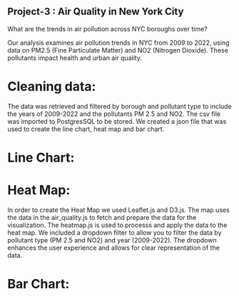 ##                                                                       Project-3 : Air Quality in New York City

What are the trends in air pollution across NYC boroughs over time?

Our analysis examines air pollution trends in NYC from 2009 to 2022, using data on PM2.5 
(Fine Particulate Matter) and NO2 (Nitrogen Dioxide). These pollutants impact health and urban 
air quality.

# Cleaning data:

The data was retrieved and filtered by borough and pollutant type to include the years of 2009-2022 and the pollutants PM 2.5 and NO2. The csv file was imported to PostgresSQL to be stored. We created a json file that was used to create the line chart, heat map and bar chart.

# Line Chart:


# Heat Map: 

In order to create the Heat Map we used Leaflet.js and D3.js. The map uses the data in the air_quality.js to fetch and prepare the data for the visualization. The heatmap.js is used to processs and apply the data to the heat map. We included a dropdown filter to allow you to filter the data by pollutant type (PM 2.5 and NO2) and year (2009-2022). The dropdown enhances the user experience and allows for clear representation of the data.






# Bar Chart:

